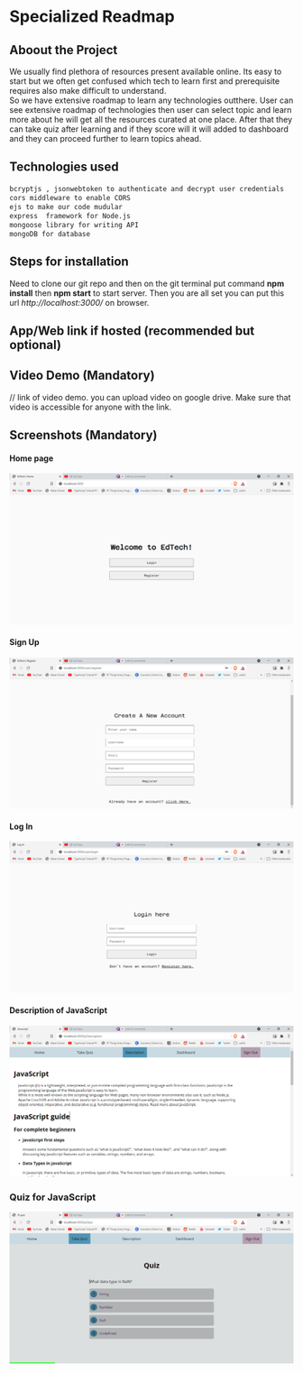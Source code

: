 # Specialized Readmap

## Aboout the Project

We usually find plethora of resources present available online. Its easy to start but we often get confused which tech to learn first and prerequisite requires also make difficult to understand.  
So we have extensive roadmap to learn any technologies outthere. User can see extensive roadmap of technologies then user can select topic and learn more about he will get all the resources curated at one place. After that they can take quiz after learning and if they score will it will added to dashboard and they can proceed further to learn topics ahead.

## Technologies used

    bcryptjs , jsonwebtoken to authenticate and decrypt user credentials
    cors middleware to enable CORS
    ejs to make our code mudular
    express  framework for Node.js
    mongoose library for writing API
    mongoDB for database

## Steps for installation

Need to clone our git repo and then on the git terminal put command **npm install** then **npm start** to start server. Then you are all set you can put this url _http://localhost:3000/_ on browser.

## App/Web link if hosted (recommended but optional)

## Video Demo (Mandatory)

// link of video demo. you can upload video on google drive. Make sure that
video is accessible for anyone with the link.

## Screenshots (Mandatory)

#### Home page

![Home page](https://github.com/dheerajbisht362/Template/blob/master/EdTech%20_%20Home%20-%20Brave%2005-Sep-21%204_02_06%20PM.png)

#### Sign Up

![Sign Up](https://github.com/dheerajbisht362/Template/blob/master/EdTech%20_%20Home%20-%20Brave%2005-Sep-21%204_02_14%20PM.png)

#### Log In

![Log In](https://github.com/dheerajbisht362/Template/blob/master/EdTech%20_%20Home%20-%20Brave%2005-Sep-21%204_02_19%20PM.png)

#### Description of JavaScript

![Description of JavaScript](https://github.com/dheerajbisht362/Template/blob/master/EdTech%20_%20Home%20-%20Brave%2005-Sep-21%204_02_33%20PM.png)

### Quiz for JavaScript

![Quiz](https://github.com/dheerajbisht362/Template/blob/master/EdTech%20_%20Home%20-%20Brave%2005-Sep-21%204_02_49%20PM.png)
